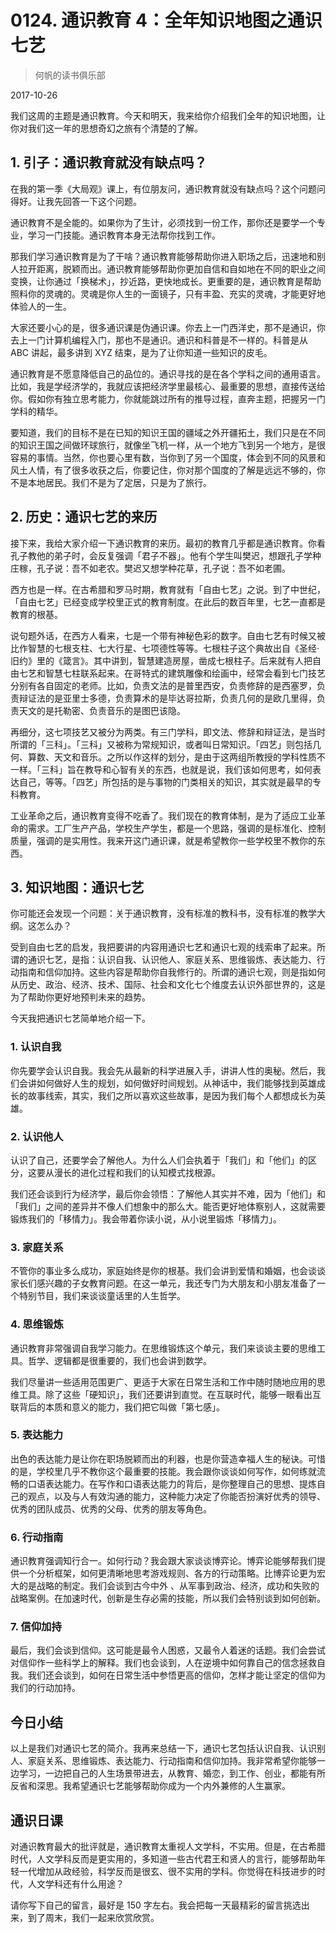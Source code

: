# 0124. 通识教育 4：全年知识地图之通识七艺

> 何帆的读书俱乐部

2017-10-26

我们这周的主题是通识教育。今天和明天，我来给你介绍我们全年的知识地图，让你对我们这一年的思想奇幻之旅有个清楚的了解。

## 1. 引子：通识教育就没有缺点吗？

在我的第一季《大局观》课上，有位朋友问，通识教育就没有缺点吗？这个问题问得好。让我先回答一下这个问题。

通识教育不是全能的。如果你为了生计，必须找到一份工作，那你还是要学一个专业，学习一门技能。通识教育本身无法帮你找到工作。

那我们学习通识教育是为了干啥？通识教育能够帮助你进入职场之后，迅速地和别人拉开距离，脱颖而出。通识教育能够帮助你更加自信和自如地在不同的职业之间变换，让你通过「换梯术」，抄近路，更快地成长。更重要的是，通识教育是帮助照料你的灵魂的。灵魂是你人生的一面镜子，只有丰盈、充实的灵魂，才能更好地体验人的一生。

大家还要小心的是，很多通识课是伪通识课。你去上一门西洋史，那不是通识，你去上一门计算机编程入门，那也不是通识。通识和科普是不一样的。科普是从 ABC 讲起，最多讲到 XYZ 结束，是为了让你知道一些知识的皮毛。

通识教育是不愿意降低自己的品位的。通识寻找的是在各个学科之间的通用语言。比如，我是学经济学的，我就应该把经济学里最核心、最重要的思想，直接传送给你。假如你有独立思考能力，你就能跳过所有的推导过程，直奔主题，把握另一门学科的精华。

要知道，我们的目标不是在已知的知识王国的疆域之外开疆拓土，我们只是在不同的知识王国之间做环球旅行，就像坐飞机一样，从一个地方飞到另一个地方，是很容易的事情。当然，你也要心里有数，当你到了另一个国度，体会到不同的风景和风土人情，有了很多收获之后，你要记住，你对那个国度的了解是远远不够的，你不是本地居民。我们不是为了定居，只是为了旅行。

## 2. 历史：通识七艺的来历

接下来，我给大家介绍一下通识教育的来历。最初的教育几乎都是通识教育。你看孔子教他的弟子时，会反复强调「君子不器」。他有个学生叫樊迟，想跟孔子学种庄稼，孔子说：吾不如老农。樊迟又想学种花草，孔子说：吾不如老圃。

西方也是一样。在古希腊和罗马时期，教育就有「自由七艺」之说。到了中世纪，「自由七艺」已经变成学校里正式的教育制度。在此后的数百年里，七艺一直都是教育的根基。

说句题外话，在西方人看来，七是一个带有神秘色彩的数字。自由七艺有时候又被比作智慧的七根支柱、七大行星、七项德性等等。七根柱子这个典故出自《圣经·旧约》里的《箴言》。其中讲到，智慧建造房屋，凿成七根柱子。后来就有人把自由七艺和智慧七柱联系起来。在哥特式的建筑雕像和绘画中，经常会看到七门技艺分别有各自固定的老师。比如，负责文法的是普里西安，负责修辞的是西塞罗，负责辩证法的是亚里士多德，负责算术的是毕达哥拉斯，负责几何的是欧几里得，负责天文的是托勒密、负责音乐的是图巴该隐。

再细分，这七项技艺又被分为两类。有三门学科，即文法、修辞和辩证法，是当时所谓的「三科」。「三科」又被称为常规知识，或者叫日常知识。「四艺」则包括几何、算数、天文和音乐。之所以作这样的划分，是由于这两组所教授的学科性质不一样。「三科」旨在教导和心智有关的东西，也就是说，我们该如何思考，如何表达自己，等等。「四艺」所包括的是与事物的门类相关的知识，其实就是最早的专科教育。

工业革命之后，通识教育变得不吃香了。我们现在的教育体制，是为了适应工业革命的需求。工厂生产产品，学校生产学生，都是一个思路，强调的是标准化、控制质量，强调的是实用性。我来开这门通识课，就是希望教你一些学校里不教你的东西。

## 3. 知识地图：通识七艺

你可能还会发现一个问题：关于通识教育，没有标准的教科书，没有标准的教学大纲。这怎么办？

受到自由七艺的启发，我把要讲的内容用通识七艺和通识七观的线索串了起来。所谓的通识七艺，是指：认识自我、认识他人、家庭关系、思维锻炼、表达能力、行动指南和信仰加持。这些内容是帮助你自我修行的。所谓的通识七观，则是指如何从历史、政治、经济、技术、国际、社会和文化七个维度去认识外部世界的，这是为了帮助你更好地预判未来的趋势。

今天我把通识七艺简单地介绍一下。

### 1. 认识自我

你先要学会认识自我。我会先从最新的科学进展入手，讲讲人性的奥秘。然后，我们会讲如何做好人生的规划，如何做好时间规划。从神话中，我们能够找到英雄成长的故事线索，其实，我们之所以喜欢这些故事，是因为我们每个人都想成长为英雄。

### 2. 认识他人

认识了自己，还要学会了解他人。为什么人们会执着于「我们」和「他们」的区分，这要从漫长的进化过程和我们的认知模式找根源。

我们还会谈到行为经济学，最后你会领悟：了解他人其实并不难，因为「他们」和「我们」之间的差异并不像人们想象中的那么大。能否更好地体察别人，这就需要锻炼我们的「移情力」。我会带着你读小说，从小说里锻炼「移情力」。

### 3. 家庭关系

不管你的事业多么成功，家庭始终是你的根基。我们会讲到爱情和婚姻，也会谈谈家长们感兴趣的子女教育问题。在这一单元，我还专门为大朋友和小朋友准备了一个特别节目，我们来谈谈童话里的人生哲学。

### 4. 思维锻炼

通识教育非常强调自我学习能力。在思维锻炼这个单元，我们来谈谈主要的思维工具。哲学、逻辑都是很重要的，我们也会讲到数学。

我们尽量讲一些适用范围更广、更适于大家在日常生活和工作中随时随地应用的思维工具。除了这些「硬知识」，我们还要讲到直觉。在互联时代，能够一眼看出互联背后的本质和意义的能力，我们把它叫做「第七感」。

### 5. 表达能力

出色的表达能力是让你在职场脱颖而出的利器，也是你营造幸福人生的秘诀。可惜的是，学校里几乎不教你这个最重要的技能。我会跟你谈谈如何写作，如何练就流畅的口语表达能力。在写作和口语表达能力的背后，是你整理自己的思想、提炼自己的观点，以及与人有效沟通的能力，这种能力决定了你能否扮演好优秀的领导、优秀的团队成员、优秀的父母、优秀的朋友等角色。

### 6. 行动指南

通识教育强调知行合一。如何行动？我会跟大家谈谈博弈论。博弈论能够帮我们提供一个分析框架，如何更清晰地思考游戏规则、各方的行动策略。比博弈论更为宏大的是战略的制定。我们会谈到古今中外 、从军事到政治、经济，成功和失败的战略案例。在加速时代，创新是生存必需的技能，所以我们会特别谈到如何创新。

### 7. 信仰加持

最后，我们会谈到信仰。这可能是最令人困惑，又最令人着迷的话题。我们会尝试对信仰作一些科学上的解释。我们也会谈到，人在逆境中如何靠自己的信念拯救自我。我们还会谈到，如何在日常生活中参悟更高的信仰，怎样才能让坚定的信仰为我们的行动加持。

## 今日小结

以上是我们对通识七艺的简介。我再来总结一下，通识七艺包括认识自我、认识别人、家庭关系、思维锻炼、表达能力、行动指南和信仰加持。我非常希望你能够一边学习，一边把自己的人生场景带进去，从教育、婚恋，到工作、创业，都能有所反省和深思。我希望通识七艺能够帮助你成为一个内外兼修的人生赢家。

## 通识日课

对通识教育最大的批评就是，通识教育太重视人文学科，不实用。但是，在古希腊时代，人文学科反而是更实用的，多知道一些古代君王和贤人的言行，能够帮助年轻一代增加从政经验，科学反而是很玄、很不实用的学科。你觉得在科技进步的时代，人文学科还有什么用途？

请你写下自己的留言，最好是 150 字左右。我会把每一天最精彩的留言挑选出来，到了周末，我们一起来欣赏欣赏。

